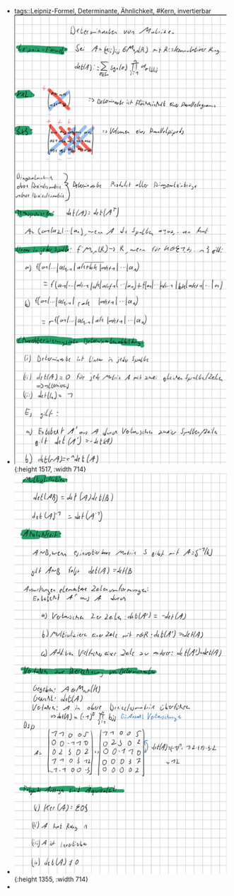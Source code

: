 - tags::Leipniz-Formel, Determinante, Ähnlichkeit, #Kern, invertierbar
- ![image.png](../assets/image_1731609316731_0.png){:height 1517, :width 714}
- ![image.png](../assets/image_1731609455930_0.png){:height 1355, :width 714}
-